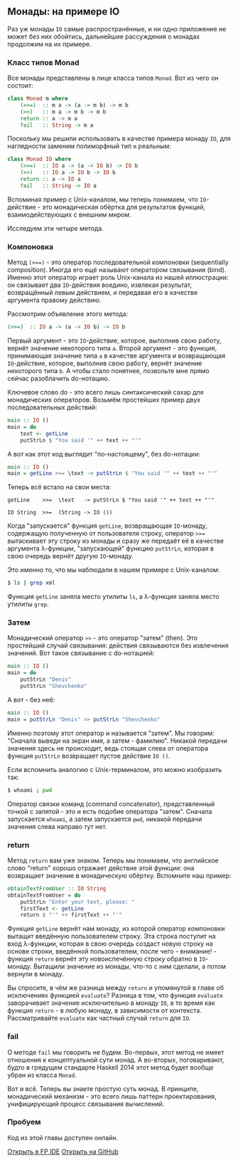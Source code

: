 Монады: на примере IO
---------------------

Раз уж монады `IO` самые распространённые, и ни одно приложение не может без них обойтись, дальнейшие рассуждения о монадах продолжим на их примере.

### Класс типов Monad

Все монады представлены в лице класса типов `Monad`. Вот из чего он состоит:

```haskell
class Monad m where
    (>>=)  :: m a -> (a -> m b) -> m b
    (>>)   :: m a -> m b -> m b
    return :: a -> m a
    fail   :: String -> m a
```

Поскольку мы решили использовать в качестве примера монаду `IO`, для наглядности заменим полиморфный тип `m` реальным:

```haskell
class Monad IO where
    (>>=)  :: IO a -> (a -> IO b) -> IO b
    (>>)   :: IO a -> IO b -> IO b
    return :: a -> IO a
    fail   :: String -> IO a
```

Вспоминая пример с Unix-каналом, мы теперь понимаем, что `IO`-действие - это монадическая обёртка для результатов функций, взаимодействующих с внешним миром.

Исследуем эти четыре метода.

### Компоновка

Метод `(>>=)` - это оператор последовательной компоновки (sequentially composition). Иногда его ещё называют оператором связывания (bind). Именно этот оператор играет роль Unix-канала из нашей иллюстрации: он связывает два `IO`-действия воедино, извлекая результат, возвращённый левым действием, и передавая его в качестве аргумента правому действию.

Рассмотрим объявление этого метода:

```haskell
(>>=)  :: IO a -> (a -> IO b) -> IO b
```

Первый аргумент - это `IO`-действие, которое, выполнив свою работу, вернёт значение некоторого типа `a`. Второй аргумент - это функция, принимающая значение типа `a` в качестве аргумента и возвращающая `IO`-действие, которое, выполнив свою работу, вернёт значение некоторого типа `b`. А чтобы стало понятнее, позвольте мне прямо сейчас разоблачить do-нотацию.

Ключевое слово do - это всего лишь синтаксический сахар для монадических операторов. Возьмём простейших пример двух последовательных действий:

```haskell
main :: IO ()
main = do
    text <- getLine
    putStrLn $ "You said '" ++ text ++ "'"
```

А вот как этот код выглядит "по-настоящему", без do-нотации:

```haskell
main :: IO ()
main = getLine >>= \text -> putStrLn $ "You said '" ++ text ++ "'"
```

Теперь всё встало на свои места:

    getLine    >>=  \text   -> putStrLn $ "You said '" ++ text ++ "'"

    IO String  >>=  (String -> IO ()) 

Когда "запускается" функция `getLine`, возвращающая `IO`-монаду, содержащую полученную от пользователя строку, оператор `>>=` вытаскивает эту строку из монады и сразу же передаёт её в качестве аргумента λ-функции, "запускающей" функцию `putStrLn`, которая в свою очередь вернёт другую `IO`-монаду.

Это именно то, что мы наблюдали в нашем примере с Unix-каналом:

```bash
$ ls | grep xml
```

Функция `getLine` заняла место утилиты `ls`, а λ-функция заняла место утилиты `grep`.

### Затем

Монадический оператор `>>` - это оператор "затем" (then). Это простейший случай связывания: действия связываются без извлечения значений. Вот такое связывание с do-нотацией:

```haskell
main :: IO ()
main = do
    putStrLn "Denis"
    putStrLn "Shevchenko"
```

А вот - без неё:

```haskell
main :: IO ()
main = putStrLn "Denis" >> putStrLn "Shevchenko"
```

Именно поэтому этот оператор и называется "затем". Мы говорим: "Сначала выведи на экран имя, а затем - фамилию". Никакой передачи значения здесь не происходит, ведь стоящая слева от оператора функция `putStrLn` возвращает пустое действие `IO ()`.

Если вспомнить аналогию с Unix-терминалом, это можно изобразить так:

```bash
$ whoami ; pwd
```

Оператор связки команд (command concatenator), представленный точкой с запятой - это и есть подобие оператора "затем". Сначала запускается `whoami`, а затем запускается `pwd`, никакой передачи значения слева направо тут нет.

### return

Метод `return` вам уже знаком. Теперь мы понимаем, что английское слово "return" хорошо отражает действие этой функции: она возвращает значение в монадическую обёртку. Вспомните наш пример:

```haskell
obtainTextFromUser :: IO String
obtainTextFromUser = do
    putStrLn "Enter your text, please: "
    firstText <- getLine
    return $ "'" ++ firstText ++ "'"
```

Функция `getLine` вернёт нам монаду, из которой оператор компоновки вытащит введённую пользователем строку. Эта строка поступит на вход λ-функции, которая в свою очередь создаст новую строку на основе строки, введённой пользователем, после чего - внимание! - функция `return` вернёт эту новоиспечённую строку обратно в `IO`-монаду. Вытащили значение из монады, что-то с ним сделали, а потом вернули в монаду.

Вы спросите, в чём же разница между `return` и упомянутой в главе об исключениях функцией `evaluate`? Разница в том, что функция `evaluate` заворачивает значение исключительно в монаду `IO`, в то время как функция `return` - в любую монаду, в зависимости от контекста. Рассматривайте `evaluate` как частный случай `return` для `IO`.

### fail

О методе `fail` мы говорить не будем. Во-первых, этот метод не имеет отношения к концептуальной сути монад. А во-вторых, поговаривают, будто в грядущем стандарте Haskell 2014 этот метод будет вообще убран из класса `Monad`.

Вот и всё. Теперь вы знаете простую суть монад. В принципе, монадический механизм - это всего лишь паттерн проектирования, унифицирующий процесс связывания вычислений.

### Пробуем

Код из этой главы доступен онлайн.

<span><a href="https://www.fpcomplete.com/ide?title=monads-IO&paste=https://raw.githubusercontent.com/denisshevchenko/ohaskell-code/master/code/Delicious/monads-IO/Main.hs" class="fpcomplete_code" target="_blank">Открыть в FP IDE</a></span>
<span class="buttons_space"></span>
<span><a href="https://github.com/denisshevchenko/ohaskell-code/blob/master/code/Delicious/monads-IO/Main.hs" class="github_code" target="_blank">Открыть на GitHub</a></span>


